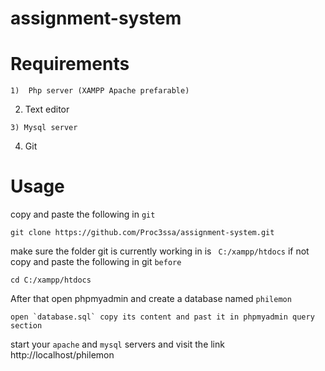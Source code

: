 # assignment-system

# Requirements
```
1)  Php server (XAMPP Apache prefarable)
```
2) Text editor
```
3) Mysql server
```
4) Git

# Usage
copy and paste the following in `git`
```
git clone https://github.com/Proc3ssa/assignment-system.git 
```
make sure the folder git is currently working in is ` C:/xampp/htdocs`  if not copy and paste the following in git `before`
```
cd C:/xampp/htdocs
```
After that open phpmyadmin and create a database named `philemon`
```
open `database.sql` copy its content and past it in phpmyadmin query section
```
start your `apache` and `mysql` servers and visit the link http://localhost/philemon
